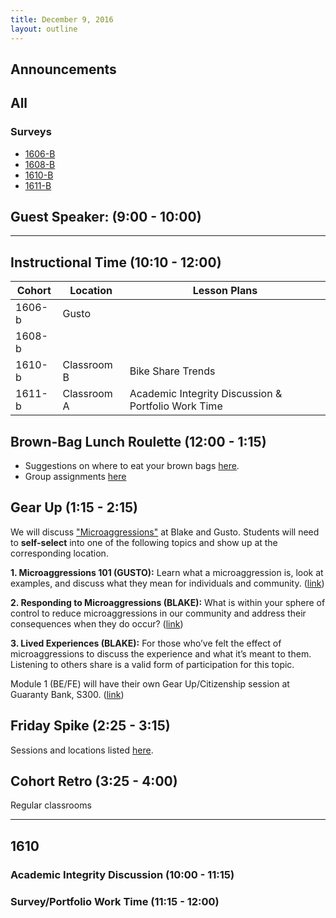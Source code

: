 ```yaml
---
title: December 9, 2016
layout: outline
---
```



## Announcements

## All

### Surveys
* [1606-B]()
* [1608-B]()
* [1610-B]()
* [1611-B]()

## Guest Speaker:  (9:00 - 10:00)

***

## Instructional Time (10:10 - 12:00)

| Cohort | Location | Lesson Plans |
| ------ | -------- | ------------ |
| 1606-b | Gusto | |
| 1608-b | | |
| 1610-b | Classroom B | Bike Share Trends |
| 1611-b | Classroom A | Academic Integrity Discussion & Portfolio Work Time|

## Brown-Bag Lunch Roulette (12:00 - 1:15)

* Suggestions on where to eat your brown bags [here](http://goo.gl/mHcSpv).
* Group assignments [here](https://github.com/turingschool/interdisciplinary-planning/blob/master/groups/20161202.markdown)


## Gear Up (1:15 - 2:15)
We will discuss ["Microaggressions"](https://github.com/turingschool/gear-up/blob/master/microaggressions.markdown) at Blake and Gusto. Students will need to **self-select** into one of the following topics and show up at the corresponding location.

**1. Microaggressions 101 (GUSTO):** Learn what a microaggression is, look at examples, and discuss what they mean for individuals and community. ([link](https://github.com/turingschool/gear-up/blob/master/microaggressions_group1.md))  

**2. Responding to Microaggressions (BLAKE):** What is within your sphere of control to reduce microaggressions in our community and address their consequences when they do occur? ([link](https://github.com/turingschool/gear-up/blob/master/microaggressions_group2.md))  

**3. Lived Experiences (BLAKE):** For those who’ve felt the effect of microaggressions to discuss the experience and what it’s meant to them. Listening to others share is a valid form of participation for this topic.  

Module 1 (BE/FE) will have their own Gear Up/Citizenship session at Guaranty Bank, S300. ([link](https://github.com/turingschool/gear-up/blob/master/microaggressions_group3.md))  

## Friday Spike (2:25 - 3:15)
Sessions and locations listed [here](https://docs.google.com/spreadsheets/d/1K5JRLoSOHwv4SqE3B6uuXNFuZ9chn3Xop_9fpB9Wyh4/edit?usp=sharing).

## Cohort Retro (3:25 - 4:00)
Regular classrooms


***

## 1610

### Academic Integrity Discussion (10:00 - 11:15)

### Survey/Portfolio Work Time (11:15 - 12:00)
